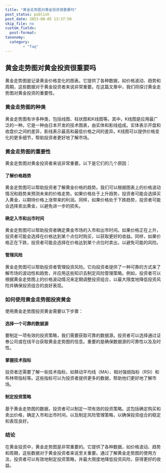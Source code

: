 ```yaml
---
title: "黄金走势图对黄金投资很重要吗"
post_status: publish
post_date: 2023-08-05 13:37:50
skip_file: no
custom_fields: 
  post-format: 
taxonomy:
  category:
        - "faq"
---
```


## 黄金走势图对黄金投资很重要吗

黄金走势图是记录黄金价格变化的图表。它提供了各种数据，如价格波动、趋势和周期，这些数据对于黄金投资者来说非常重要。在这篇文章中，我们将探讨黄金走势图对黄金投资的重要性。

### 黄金走势图的种类

黄金走势图有许多种类，包括线图、柱状图和K线图等。其中，K线图是应用最广泛的一种。它是一种由日本开发的技术图表，由实体和影线组成。实体表示开盘和收盘价之间的差异，影线表示最高和最低价格之间的差异。K线图可以提供价格变化的更多细节，帮助投资者更好地了解市场。

### 黄金走势图的重要性

黄金走势图对黄金投资者来说非常重要。以下是它们的几个原因：

#### 了解价格趋势

黄金走势图可以帮助投资者了解黄金价格的趋势。我们可以根据图表上的价格波动情况和趋势来预测未来的价格走势。如果价格处于上升趋势，投资者可能会选择买入黄金，以期待价格上涨带来的利润。同样，如果价格处于下跌趋势，投资者可能会选择卖出黄金，以避免进一步的损失。

#### 确定入市和出市时间

黄金走势图可以帮助投资者确定黄金市场的入市和出市时间。如果价格正在上升，投资者可能会选择在价格达到某个点位时购买，以获取更好的收益。同样，如果价格正在下跌，投资者可能会选择在价格达到某个点位时卖出，以避免可能的风险。

#### 管理风险

黄金走势图可以帮助投资者管理投资风险。它向投资者提供了一种可靠的方式来了解市场的波动性和趋势，并应用这些知识去制定风险管理策略。例如，投资者可以根据黄金走势图上的价格波动情况来定期调整投资组合，以最大限度地降低投资风险并确保投资组合的良好表现。

### 如何使用黄金走势图投资黄金

使用黄金走势图投资黄金需要以下步骤：

#### 选择一个可靠的数据源

要制定一项有效的投资策略，我们需要获取可靠的数据源。投资者可以选择通过证券公司或在线平台获取黄金走势图的信息。重要的是确保数据源的可靠性以及及时性。

#### 掌握技术指标

投资者还需要了解一些技术指标，如移动平均线（MA）、相对强弱指标（RSI）和布林带指标等。这些指标可以为投资者提供更多的数据，帮助他们更好地了解市场。

#### 制定投资策略

基于黄金走势图的数据，投资者可以制定一项有效的投资策略。这包括确定购买和卖出价格，确定入市和出市时间，以及制定风险管理策略，以确保投资组合的稳定和表现良好。

### 结论

在黄金投资中，黄金走势图是非常重要的。它提供了各种数据，如价格波动、趋势和周期，这些数据对于黄金投资者来说至关重要。通过了解黄金走势图的使用方法，投资者可以有效地制定投资策略，并最大限度地降低投资风险，获得更好的收益。
